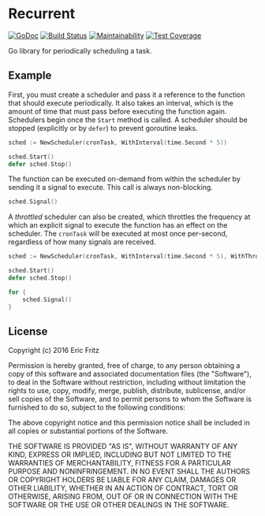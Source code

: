 # Recurrent

[![GoDoc](https://godoc.org/github.com/efritz/recurrent?status.svg)](https://godoc.org/github.com/efritz/recurrent)
[![Build Status](https://secure.travis-ci.org/efritz/recurrent.png)](http://travis-ci.org/efritz/recurrent)
[![Maintainability](https://api.codeclimate.com/v1/badges/0ad38bd1583c57173ebb/maintainability)](https://codeclimate.com/github/efritz/recurrent/maintainability)
[![Test Coverage](https://api.codeclimate.com/v1/badges/0ad38bd1583c57173ebb/test_coverage)](https://codeclimate.com/github/efritz/recurrent/test_coverage)

Go library for periodically scheduling a task.

## Example

First, you must create a scheduler and pass it a reference to the function that should
execute periodically. It also takes an interval, which is the amount of time that must
pass before executing the function again. Schedulers begin once the `Start` method is
called. A scheduler should be stopped (explicitly or by `defer`) to prevent goroutine
leaks.

```go
sched := NewScheduler(cronTask, WithInterval(time.Second * 5))

sched.Start()
defer sched.Stop()
```

The function can be executed on-demand from within the scheduler by sending it a signal
to execute. This call is always non-blocking.

```go
sched.Signal()
```

A *throttled* scheduler can also be created, which throttles the frequency at which an
explicit signal to execute the function has an effect on the scheduler. The `cronTask`
will be executed at most once per-second, regardless of how many signals are received.

```go
sched := NewScheduler(cronTask, WithInterval(time.Second * 5), WithThrottle(time.Second))

sched.Start()
defer sched.Stop()

for {
    sched.Signal()
}
```

## License

Copyright (c) 2016 Eric Fritz

Permission is hereby granted, free of charge, to any person obtaining a copy
of this software and associated documentation files (the "Software"), to deal
in the Software without restriction, including without limitation the rights
to use, copy, modify, merge, publish, distribute, sublicense, and/or sell
copies of the Software, and to permit persons to whom the Software is
furnished to do so, subject to the following conditions:

The above copyright notice and this permission notice shall be included in
all copies or substantial portions of the Software.

THE SOFTWARE IS PROVIDED "AS IS", WITHOUT WARRANTY OF ANY KIND, EXPRESS OR
IMPLIED, INCLUDING BUT NOT LIMITED TO THE WARRANTIES OF MERCHANTABILITY,
FITNESS FOR A PARTICULAR PURPOSE AND NONINFRINGEMENT. IN NO EVENT SHALL THE
AUTHORS OR COPYRIGHT HOLDERS BE LIABLE FOR ANY CLAIM, DAMAGES OR OTHER
LIABILITY, WHETHER IN AN ACTION OF CONTRACT, TORT OR OTHERWISE, ARISING FROM,
OUT OF OR IN CONNECTION WITH THE SOFTWARE OR THE USE OR OTHER DEALINGS IN
THE SOFTWARE.
